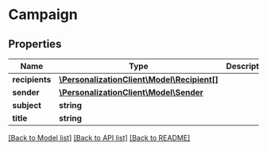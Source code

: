 # Campaign

## Properties
Name | Type | Description | Notes
------------ | ------------- | ------------- | -------------
**recipients** | [**\PersonalizationClient\Model\Recipient[]**](Recipient.md) |  | [optional] 
**sender** | [**\PersonalizationClient\Model\Sender**](Sender.md) |  | [optional] 
**subject** | **string** |  | [optional] 
**title** | **string** |  | [optional] 

[[Back to Model list]](../README.md#documentation-for-models) [[Back to API list]](../README.md#documentation-for-api-endpoints) [[Back to README]](../README.md)


